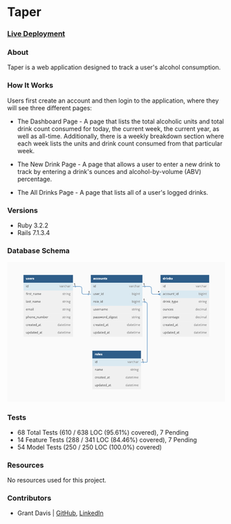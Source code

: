 # Taper

### [Live Deployment](https://taper-4affd5dec44c.herokuapp.com/)

### About

Taper is a web application designed to track a user's alcohol consumption.

### How It Works

Users first create an account and then login to the application, where they will see three different pages:

* The Dashboard Page - A page that lists the total alcoholic units and total drink count consumed for today, the current week, the current year, as well as all-time. Additionally, there is a weekly breakdown section where each week lists the units and drink count consumed from that particular week.

* The New Drink Page - A page that allows a user to enter a new drink to track by entering a drink's ounces and alcohol-by-volume (ABV) percentage.

* The All Drinks Page - A page that lists all of a user's logged drinks.

### Versions

- Ruby 3.2.2
- Rails 7.1.3.4

### Database Schema

![db_schema](public/db_schema.png)

### Tests

* 68 Total Tests (610 / 638 LOC (95.61%) covered), 7 Pending
* 14 Feature Tests (288 / 341 LOC (84.46%) covered), 7 Pending
* 54 Model Tests (250 / 250 LOC (100.0%) covered)

### Resources

No resources used for this project.

### Contributors

* Grant Davis | [GitHub](https://github.com/grantdavis303), [LinkedIn](https://www.linkedin.com/in/grantdavis303/)